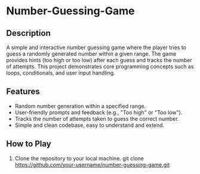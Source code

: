 # Number-Guessing-Game

## Description
A simple and interactive number guessing game where the player tries to guess a randomly generated number within a given range. The game provides hints (too high or too low) after each guess and tracks the number of attempts. This project demonstrates core programming concepts such as loops, conditionals, and user input handling.

## Features
- Random number generation within a specified range.
- User-friendly prompts and feedback (e.g., "Too high" or "Too low").
- Tracks the number of attempts taken to guess the correct number.
- Simple and clean codebase, easy to understand and extend.

## How to Play
1. Clone the repository to your local machine.
git clone https://github.com/your-username/number-guessing-game.git
